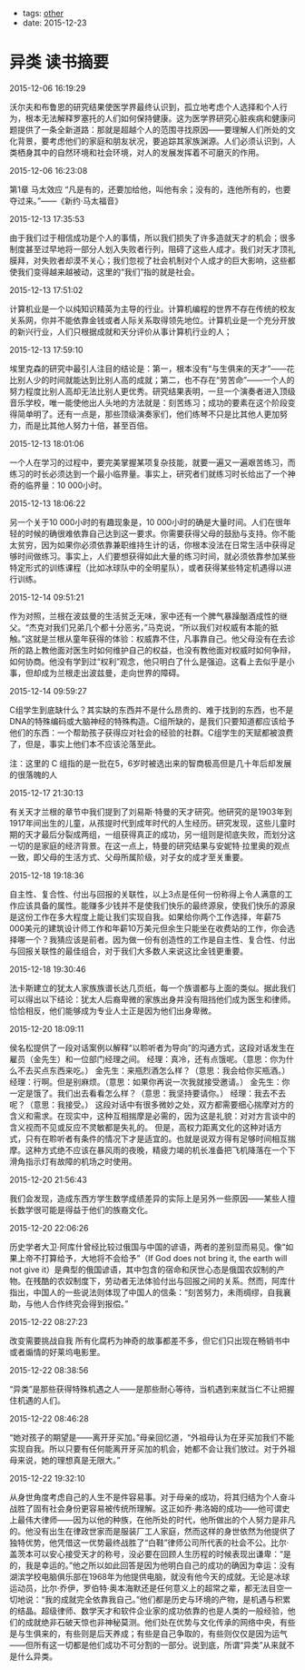 - tags: [other](/tags.md#other)
- date: 2015-12-23

# 异类 读书摘要

2015-12-06 16:19:29

沃尔夫和布鲁恩的研究结果使医学界最终认识到，孤立地考虑个人选择和个人行为，根本无法解释罗塞托的人们如何保持健康。这为医学界研究心脏疾病和健康问题提供了一条全新道路：那就是超越个人的范围寻找原因——要理解人们所处的文化背景，要考虑他们的家庭和朋友状况，要追踪其家族渊源。人们必须认识到，人类栖身其中的自然环境和社会环境，对人的发展发挥着不可磨灭的作用。

2015-12-06 16:23:08

第1章 马太效应
“凡是有的，还要加给他，叫他有余；没有的，连他所有的，也要夺过来。”——《新约·马太福音》

2015-12-13 17:35:53

由于我们过于相信成功是个人的事情，所以我们损失了许多造就天才的机会；很多制度甚至过早地将一部分人划入失败者行列，阻碍了这些人成才。我们对天才顶礼膜拜，对失败者却漠不关心；我们忽视了社会机制对个人成才的巨大影响，这些都使我们变得越来越被动，这里的“我们”指的就是社会。

2015-12-13 17:51:02

计算机业是一个以纯知识精英为主导的行业。计算机编程的世界不存在传统的校友关系网，你并不能依靠金钱或者人际关系取得领先地位。计算机业是一个充分开放的新兴行业，人们只根据成就和天分评价从事计算机行业的人；

2015-12-13 17:59:10

埃里克森的研究中最引人注目的结论是：第一，根本没有“与生俱来的天才”——花比别人少的时间就能达到比别人高的成就；第二，也不存在“劳苦命”——一个人的努力程度比别人高却无法比别人更优秀。研究结果表明，一旦一个演奏者进入顶级音乐学校，唯一能使他出人头地的方法就是：刻苦练习；成功的要素在这个阶段变得简单明了。还有一点是，那些顶级演奏家们，他们练琴不只是比其他人更加努力，而是比其他人努力十倍，甚至百倍。

2015-12-13 18:01:06

一个人在学习的过程中，要完美掌握某项复杂技能，就要一遍又一遍艰苦练习，而练习的时长必须达到一个最小临界量。事实上，研究者们就练习时长给出了一个神奇的临界量：10 000小时。

2015-12-13 18:06:22

另一个关于10 000小时的有趣现象是，10 000小时的确是大量时间。人们在很年轻的时候的确很难依靠自己达到这一要求。你需要获得父母的鼓励与支持。你不能太贫穷，因为如果你必须依靠兼职维持生计的话，你根本没法在日常生活中获得足够时间做练习。事实上，人们要想获得如此大量的练习时间，就必须依靠参加某些特定形式的训练课程（比如冰球队中的全明星队），或者获得某些特定机遇得以进行训练。

2015-12-14 09:51:21

作为对照，兰根在波兹曼的生活贫乏无味，家中还有一个脾气暴躁酗酒成性的继父。“杰克对我们兄弟几个都十分恶劣，”马克说，“所以我们对权威有本能的抵触。”这就是兰根从童年获得的体验：权威靠不住，凡事靠自己。他父母没有在去诊所的路上教他面对医生时如何维护自己的权益，也没有教他面对权威时如何争辩，如何协商。他没有学到过“权利”观念，他只明白了什么是强迫。这看上去似乎是小事，但却成为兰根走出波兹曼，走向世界的障碍。

2015-12-14 09:59:27

C组学生到底缺什么？其实缺的东西并不是什么昂贵的、难于找到的东西，也不是DNA的特殊编码或大脑神经的特殊构造。C组所缺的，是我们只要知道都应该给予他们的东西：一个帮助孩子获得应对社会的经验的社群。C组学生的天赋都被浪费了，但是，事实上他们本不应该沦落至此。

注：这里的 C 组指的是一批在5，6岁时被选出来的智商极高但是几十年后却发展的很落魄的人

2015-12-17 21:30:13

有关天才兰根的章节中我们提到了刘易斯·特曼的天才研究。他研究的是1903年到1917年间出生的儿童，从孩提时代到成年时代的人生经历。研究发现，这些儿童时期的天才最后分裂成两组，一组获得真正的成功，另一组则是彻底失败，而划分这一切的是家庭的经济背景。在这一点上，特曼的研究结果与安妮特·拉里奥的观点一致，即父母的生活方式、父母所属阶级，对子女的成才至关重要。

2015-12-18 19:18:36

自主性、复合性、付出与回报的关联性，以上3点是任何一份称得上令人满意的工作应该具备的属性。能赚多少钱并不是使我们快乐的最终源泉，使我们快乐的源泉是这份工作在多大程度上能让我们实现自我。如果给你两个工作选择，年薪75 000美元的建筑设计师工作和年薪10万美元但余生只能坐在收费站的工作，你会选择哪一个？我猜应该是前者。因为做一份有创造性的工作是自主性、复合性、付出与回报关联性的最佳组合，对于我们大多数人来说这比金钱更重要。

2015-12-18 19:30:46

法卡斯建立的犹太人家族族谱长达几页纸，每一个族谱都与上面的类似。据此我们可以得出以下结论：犹太人后裔卑微的家族出身并没有阻挡他们成为医生和律师。恰恰相反，他们能够成为专业人士正是因为他们出身卑微。

2015-12-20 18:09:11

侯名松提供了一段对话案例以解释“以聆听者为导向”的沟通方式，这段对话发生在雇员（金先生）和一位部门经理之间。
经理：真冷，还有点饿呢。（意思：你为什么不去买点东西来吃。）
金先生：来瓶烈酒怎么样？（意思：我会给你买瓶酒。）
经理：行啊。但是别麻烦。（意思：如果你再说一次我就接受邀请。）
金先生：你一定是饿了。我们出去看看怎么样？（意思：我坚持要请你。）
经理：我去不去呢？（意思：我接受。）
这段对话中有很多微妙之处，双方都需要细心揣摩对方的含义和需求。在现实中，这种互相揣摩是必需的，因为这是礼貌：对对方言谈中的含义视而不见或反应不灵敏都是失礼的。
但是，高权力距离文化的这种对话方式，只有在聆听者有条件的情况下才是适宜的。也就是说双方得有足够时间相互揣摩。这种方式绝不应该在暴风雨的夜晚，精疲力竭的机长准备把飞机降落在一个下滑角指示灯有故障的机场之时使用。

2015-12-20 21:56:43

我们会发现，造成东西方学生数学成绩差异的实际上是另外一些原因——某些人擅长数学很可能是得益于他们的族裔文化。

2015-12-20 22:06:26

历史学者大卫·阿库什曾经比较过俄国与中国的谚语，两者的差别显而易见。像“如果上帝不打算给予，大地将不会给予”（If God does not bring it, the earth will not give it）是典型的俄国谚语，其中包含的宿命和厌世心态是俄国农奴制的产物。在残酷的农奴制度下，劳动者无法体验付出与回报之间的关系。然而，阿库什指出，中国人的一些说法则体现了中国人的信条：“刻苦努力，未雨绸缪，自我襄助，与他人合作终究会得到报偿。”

2015-12-22 08:27:23

改变需要挑战自我
所有化腐朽为神奇的故事都差不多，但它们只出现在畅销书中或者煽情的好莱坞电影里。

2015-12-22 08:38:56

“异类”是那些获得特殊机遇之人——是那些耐心等待，当机遇到来就当仁不让把握住机遇的人们。

2015-12-22 08:46:28

“她对孩子的期望是——离开牙买加。”母亲回忆道，“外祖母认为在牙买加我们不能实现自我。所以只要有任何能离开牙买加的机会，她都不会让我们放过。对于外祖母来说，她的理想真是无限大。”

2015-12-22 19:32:10

从身世角度考虑自己的人生不是件容易事。对于母亲的成功，将其归结为个人奋斗战胜了固有社会身份更容易被传统所理解。这正如乔·弗洛姆的成功——他可谓史上最伟大律师——因为以他的种族，在他所处的时代，他所做出的个人努力是非凡的。他没有出生在律政世家而是服装厂工人家庭，然而这样的身世依然为他提供了独特优势，他凭借这一优势最终战胜了“白鞋”律师公司所代表的社会不公。比尔·盖茨本可以安心接受天才的称号，没必要在回顾人生历程的时候表现出谦卑：“是的，我是幸运的。”他之所以如此回答是因为他明白自己的成功的确因为幸运：没有湖滨学校电脑俱乐部在1968年为他提供电脑，就没有他今天的成就。无论是冰球运动员，比尔·乔伊，罗伯特·奥本海默还是任何意义上的超常之辈，都无法目空一切地说：“我的成就完全依靠我自己。”他们都是历史与环境的产物，是机遇与积累的结晶。超级律师、数学天才和软件企业家的成功依靠的也是人类的一般经验，他们的成就绝非石破天惊也非神秘莫测。他们处在优势与文化传承的网络中央，有些是与生俱来的，有些则是后天养成；有些是自己争取的，有些则仅仅是因为运气——但所有这一切都是他们成功不可分割的一部分。说到底，所谓“异类”从来就不是什么异类。